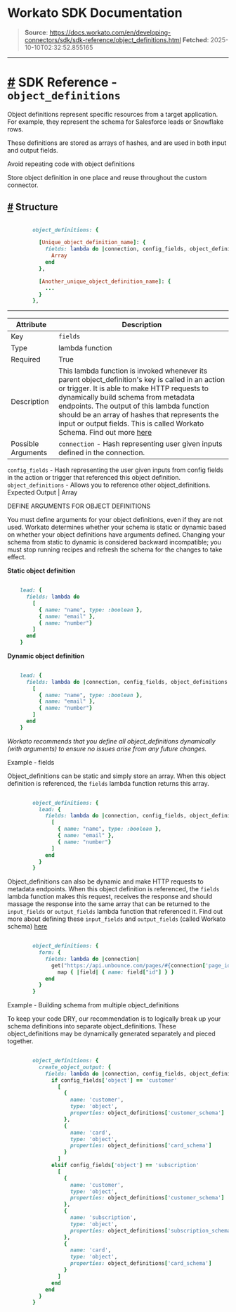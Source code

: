 # Workato SDK Documentation

> **Source**: https://docs.workato.com/en/developing-connectors/sdk/sdk-reference/object_definitions.html
> **Fetched**: 2025-10-10T02:32:52.855165

---

# [#](<#sdk-reference-object-definitions>) SDK Reference - `object_definitions`

Object definitions represent specific resources from a target application. For example, they represent the schema for Salesforce leads or Snowflake rows.

These definitions are stored as arrays of hashes, and are used in both input and output fields.

Avoid repeating code with object definitions

Store object definition in one place and reuse throughout the custom connector.

## [#](<#structure>) Structure
```ruby
 
        object_definitions: {

          [Unique_object_definition_name]: {
            fields: lambda do |connection, config_fields, object_definitions|
              Array
            end
          },

          [Another_unique_object_definition_name]: {
            ...
          }
        },


```

* * *

Attribute | Description  
---|---  
Key | `fields`  
Type | lambda function  
Required | True  
Description | This lambda function is invoked whenever its parent object_definition's key is called in an action or trigger. It is able to make HTTP requests to dynamically build schema from metadata endpoints. The output of this lambda function should be an array of hashes that represents the input or output fields. This is called Workato Schema. Find out more [here](</developing-connectors/sdk/sdk-reference/schema.html>)  
Possible Arguments | `connection` \- Hash representing user given inputs defined in the connection.   
`config_fields` \- Hash representing the user given inputs from config fields in the action or trigger that referenced this object definition.   
`object_definitions` \- Allows you to reference other object_definitions.  
Expected Output | Array  

DEFINE ARGUMENTS FOR OBJECT DEFINITIONS

You must define arguments for your object definitions, even if they are not used. Workato determines whether your schema is static or dynamic based on whether your object definitions have arguments defined. Changing your schema from static to dynamic is considered backward incompatible; you must stop running recipes and refresh the schema for the changes to take effect.

**Static object definition**
```ruby
 
    lead: {
      fields: lambda do 
        [
          { name: "name", type: :boolean },
          { name: "email" },
          { name: "number"}
        ]
      end
    }


```

**Dynamic object definition**
```ruby
 
    lead: {
      fields: lambda do |connection, config_fields, object_definitions|
        [
          { name: "name", type: :boolean },
          { name: "email" },
          { name: "number"}
        ]
      end
    }


```

_Workato recommends that you define all object_definitions dynamically (with arguments) to ensure no issues arise from any future changes._

Example - fields

Object_definitions can be static and simply store an array. When this object definition is referenced, the `fields` lambda function returns this array.
```ruby
 
        object_definitions: {
          lead: {
            fields: lambda do |connection, config_fields, object_definitions|
              [
                { name: "name", type: :boolean },
                { name: "email" },
                { name: "number"}
              ]
            end
          }
        }


```

Object_definitions can also be dynamic and make HTTP requests to metadata endpoints. When this object definition is referenced, the `fields` lambda function makes this request, receives the response and should massage the response into the same array that can be returned to the `input_fields` or `output_fields` lambda function that referenced it. Find out more about defining these `input_fields` and `output_fields` (called Workato schema) [here](</developing-connectors/sdk/sdk-reference/schema.html>)
```ruby
 
        object_definitions: {
          form: {
            fields: lambda do |connection|
              get("https://api.unbounce.com/pages/#{connection['page_id']}/form_fields")["formFields"].
                map { |field| { name: field["id"] } }
            end
          }
        }


```

Example - Building schema from multiple object_definitions

To keep your code DRY, our recommendation is to logically break up your schema definitions into separate object_definitions. These object_definitions may be dynamically generated separately and pieced together.
```ruby
 
        object_definitions: {
          create_object_output: {
            fields: lambda do |connection, config_fields, object_definitions|
              if config_fields['object'] == 'customer'
                [
                  {
                    name: 'customer',
                    type: 'object',
                    properties: object_definitions['customer_schema']
                  },
                  {
                    name: 'card',
                    type: 'object',
                    properties: object_definitions['card_schema']
                  }
                ]
              elsif config_fields['object'] == 'subscription'
                [
                  {
                    name: 'customer',
                    type: 'object',
                    properties: object_definitions['customer_schema']
                  },
                  {
                    name: 'subscription',
                    type: 'object',
                    properties: object_definitions['subscription_schema']
                  },
                  {
                    name: 'card',
                    type: 'object',
                    properties: object_definitions['card_schema']
                  }
                ]
              end
            end
          }
        }


```
